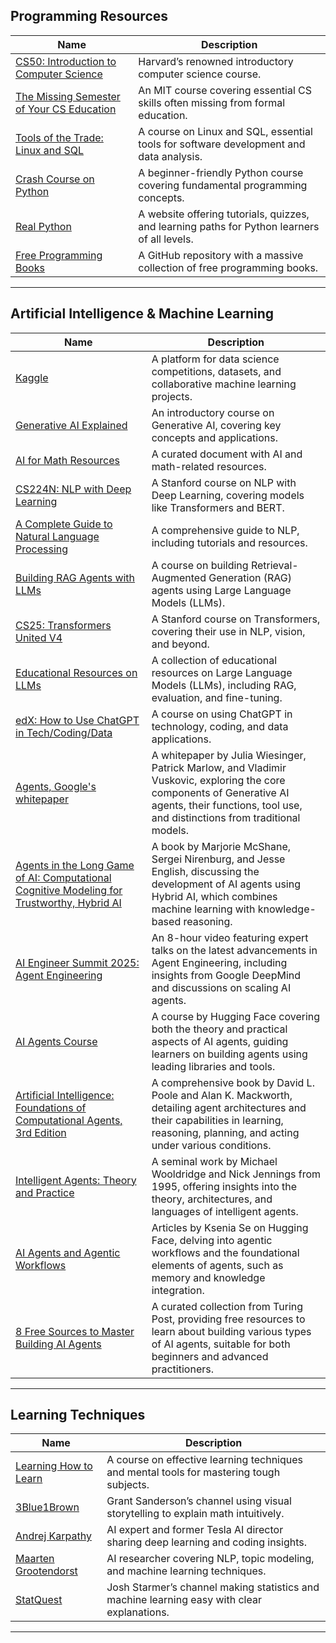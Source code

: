 ## Programming Resources

| Name | Description |
|------|-------------|
| [CS50: Introduction to Computer Science](https://pll.harvard.edu/course/cs50-introduction-computer-science) | Harvard’s renowned introductory computer science course. |
| [The Missing Semester of Your CS Education](https://missing.csail.mit.edu/) | An MIT course covering essential CS skills often missing from formal education. |
| [Tools of the Trade: Linux and SQL](https://www.coursera.org/learn/linux-and-sql) | A course on Linux and SQL, essential tools for software development and data analysis. |
| [Crash Course on Python](https://www.coursera.org/learn/python-crash-course) | A beginner-friendly Python course covering fundamental programming concepts. |
| [Real Python](https://realpython.com/) | A website offering tutorials, quizzes, and learning paths for Python learners of all levels. |
| [Free Programming Books](https://github.com/EbookFoundation/free-programming-books) | A GitHub repository with a massive collection of free programming books. |

---

## Artificial Intelligence & Machine Learning

| Name | Description |
|------|-------------|
| [Kaggle](https://www.kaggle.com/) | A platform for data science competitions, datasets, and collaborative machine learning projects. |
| [Generative AI Explained](https://courses.nvidia.com/courses/course-v1:DLI+S-FX-07+V1/) | An introductory course on Generative AI, covering key concepts and applications. |
| [AI for Math Resources](https://docs.google.com/document/d/1kD7H4E28656ua8jOGZ934nbH2HcBLyxcRgFDduH5iQ0/edit) | A curated document with AI and math-related resources. |
| [CS224N: NLP with Deep Learning](https://web.stanford.edu/class/cs224n/) | A Stanford course on NLP with Deep Learning, covering models like Transformers and BERT. |
| [A Complete Guide to Natural Language Processing](https://www.deeplearning.ai/resources/natural-language-processing/) | A comprehensive guide to NLP, including tutorials and resources. |
| [Building RAG Agents with LLMs](https://courses.nvidia.com/courses/course-v1:DLI+S-FX-15+V1/course/) | A course on building Retrieval-Augmented Generation (RAG) agents using Large Language Models (LLMs). |
| [CS25: Transformers United V4](https://web.stanford.edu/class/cs25/) | A Stanford course on Transformers, covering their use in NLP, vision, and beyond. |
| [Educational Resources on LLMs](https://parlance-labs.com/education/) | A collection of educational resources on Large Language Models (LLMs), including RAG, evaluation, and fine-tuning. |
| [edX: How to Use ChatGPT in Tech/Coding/Data](https://www.edx.org/learn/computer-programming/edx-how-to-use-chatgpt-in-tech-coding-data) | A course on using ChatGPT in technology, coding, and data applications. |
| [Agents, Google's whitepaper](https://www.kaggle.com/whitepaper-agents) | A whitepaper by Julia Wiesinger, Patrick Marlow, and Vladimir Vuskovic, exploring the core components of Generative AI agents, their functions, tool use, and distinctions from traditional models. |
| [Agents in the Long Game of AI: Computational Cognitive Modeling for Trustworthy, Hybrid AI](https://direct.mit.edu/books/oa-monograph/5833/Agents-in-the-Long-Game-of-AIComputational) | A book by Marjorie McShane, Sergei Nirenburg, and Jesse English, discussing the development of AI agents using Hybrid AI, which combines machine learning with knowledge-based reasoning. |
| [AI Engineer Summit 2025: Agent Engineering](https://www.youtube.com/watch?v=D7BzTxVVMuw) | An 8-hour video featuring expert talks on the latest advancements in Agent Engineering, including insights from Google DeepMind and discussions on scaling AI agents. |
| [AI Agents Course](https://huggingface.co/learn/agents-course/en/unit0/introduction) | A course by Hugging Face covering both the theory and practical aspects of AI agents, guiding learners on building agents using leading libraries and tools. |
| [Artificial Intelligence: Foundations of Computational Agents, 3rd Edition](https://artint.info/3e/html/ArtInt3e.html) | A comprehensive book by David L. Poole and Alan K. Mackworth, detailing agent architectures and their capabilities in learning, reasoning, planning, and acting under various conditions. |
| [Intelligent Agents: Theory and Practice](https://www.cs.ox.ac.uk/people/michael.wooldridge/pubs/ker95/ker95-html.html) | A seminal work by Michael Wooldridge and Nick Jennings from 1995, offering insights into the theory, architectures, and languages of intelligent agents. |
| [AI Agents and Agentic Workflows](https://huggingface.co/Kseniase) | Articles by Ksenia Se on Hugging Face, delving into agentic workflows and the foundational elements of agents, such as memory and knowledge integration. |
| [8 Free Sources to Master Building AI Agents](https://www.turingpost.com/p/building-ai-agents-sources) | A curated collection from Turing Post, providing free resources to learn about building various types of AI agents, suitable for both beginners and advanced practitioners. |
---

## Learning Techniques  

| Name | Description |
|------|-------------|
| [Learning How to Learn](https://www.coursera.org/learn/learning-how-to-learn) | A course on effective learning techniques and mental tools for mastering tough subjects. |
| [3Blue1Brown](https://www.youtube.com/c/3blue1brown) | Grant Sanderson’s channel using visual storytelling to explain math intuitively. | 
| [Andrej Karpathy](https://www.youtube.com/@AndrejKarpathy) | AI expert and former Tesla AI director sharing deep learning and coding insights. |
| [Maarten Grootendorst](https://www.youtube.com/@MaartenGrootendorst) | AI researcher covering NLP, topic modeling, and machine learning techniques. |
| [StatQuest](https://www.youtube.com/@statquest) | Josh Starmer’s channel making statistics and machine learning easy with clear explanations. |

---
